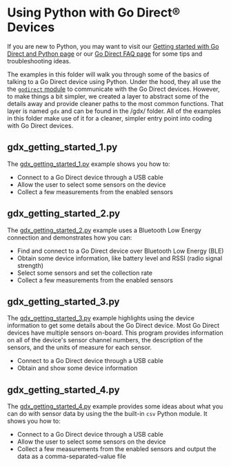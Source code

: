 # Using Python with Go Direct® Devices

If you are new to Python, you may want to visit our [Getting started with Go Direct and Python page](./godirect-py-getting-started.md) or our [Go Direct FAQ page](./godirect-py-faqs.md) for some tips and troubleshooting ideas.

The examples in this folder will walk you through some of the basics of talking to a Go Direct device using Python. Under the hood, they all use the the [`godirect` module](./gdx) to communicate with the Go Direct devices. However, to make things a bit simpler, we created a layer to abstract some of the details away and provide cleaner paths to the most common functions. That layer is named `gdx` and can be found in the /gdx/ folder. All of the examples in this folder make use of it for a cleaner, simpler entry point into coding with Go Direct devices.

## gdx_getting_started_1.py

The [gdx_getting_started_1.py](https://github.com/VernierST/godirect-examples/blob/master/python-examples/gdx_getting_started_1.py) example shows you how to:
- Connect to a Go Direct device through a USB cable
- Allow the user to select some sensors on the device
- Collect a few measurements from the enabled sensors

## gdx_getting_started_2.py

The [gdx_getting_started_2.py](https://github.com/VernierST/godirect-examples/blob/master/python-examples/gdx_getting_started_2.py) example uses a Bluetooth Low Energy connection and demonstrates how you can:
- Find and connect to a Go Direct device over Bluetooth Low Energy (BLE)
- Obtain some device information, like battery level and RSSI (radio signal strength)
- Select some sensors and set the collection rate
- Collect a few measurements from the enabled sensors

## gdx_getting_started_3.py

The [gdx_getting_started_3.py](https://github.com/VernierST/godirect-examples/blob/master/python-examples/gdx_getting_started_3.py) example highlights using the device information to get some details about the Go Direct device. Most Go Direct devices have multiple sensors on-board. This program provides information on all of the device's sensor channel numbers, the description of the sensors, and the units of measure for each sensor.
- Connect to a Go Direct device through a USB cable
- Obtain and show some device information

## gdx_getting_started_4.py

The [gdx_getting_started_4.py](https://github.com/VernierST/godirect-examples/blob/master/python-examples/gdx_getting_started_4.py) example provides some ideas about what you can do with sensor data by using the the built-in `csv` Python module. It shows you how to:
- Connect to a Go Direct device through a USB cable
- Allow the user to select some sensors on the device
- Collect a few measurements from the enabled sensors and output the data as a comma-separated-value file 